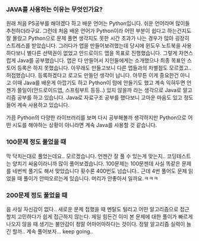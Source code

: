 ### JAVA를 사용하는 이유는 무엇인가요?

원래 처음 PS공부를 해야겠다 하고 배운 언어는 Python입니다. 쉬운 언어라며 많이들 추천하더라구요. 그런데 처음 배운 언어가 Python이라 어떤 부분이 쉽다고 하는건지도 잘 몰랐고 Python으로 문제 풀면 생각지도 못한 시간 초과가 나는 경우가 많아 굉장히 스트레스를 받았습니다. 그러다가 앱을 만들어보려했는데 당시에 윈도우 노트북을 사용하다보니 별다른 선택권이 없었고 안드로이드 앱을 목표로 진행했습니다. 그렇게 자연스럽게 Java를 공부했습니다. 앱은 다 만들어서 지인들에게는 소개했으나 최종 목표인 스토어 등록은 하지 못했습니다. 아무래도 만들고보니 다른 앱들과의 차별점도 모르겠고.. 허접했습니다. 등록하겠다고 로고도 만들던 생각이 납니다. 아무튼 이게 중요한건 아니고 이때 Java를 배운게 아깝기도 하고 Python이 맘에 안들기도 했고 계속 익혀두면 언젠가 쓸일이(안드로이드앱, 스프링부트 등등..) 있지 않을까 라는 생각으로 Java로 알고리즘 공부를 하고 있습니다. Java로 자료구조 공부를 했다보니 고마운 마음도 있고 정도 들어 계속 사용하고 있습니다.

가끔 Python의 다양한 라이브러리를 보며 다시 공부해볼까 생각하지만 Python으로 어떤 시도를 해야하는 상황이 아니라면 계속 Java를 사용할 것 같습니다.

### 100문제 정도 풀었을 때

막 닥치는대로 풀었는데요.. 모르겠습니다. 언젠간 잘 풀 수 있는게 맞는지.. 코딩테스트는 양치기 싸움이라니까 많이 풀어보겠습니다. 100문제는 100문젠데 사실 똑같은 문제를 네번씩 풀기도 해서 맞았습니다 횟수론 400번도 넘습니다.. 근데 4번 풀어도 문제 읽었을 때 풀이가 안떠오르는게 있습니다. 머리가 안좋아서 일까요.ㅋㅋㅋ

### 200문제 정도 풀었을 때

음 사실 자신감이 없다.. 새로운 문제 접했을 때 멘탈도 털리고 어떤 알고리즘으로 접근할지 고민하다가 쉽게 접근하지 않는다. 제일 힘든건 이미 본 문제에 대한 풀이가 빠르게 나오지 않을 때 생기는 불안감이 정말 어마어마하다는 것이다. 정말 알고리즘 실력이 늘긴 할까.. 계속 풀어보자... keep going..
